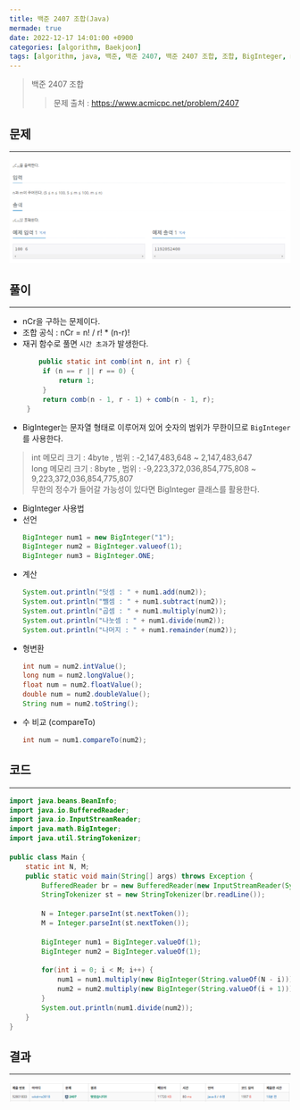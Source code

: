 ```yaml
---
title: 백준 2407 조합(Java)
mermade: true
date: 2022-12-17 14:01:00 +0900
categories: [algorithm, Baekjoon]
tags: [algorithm, java, 백준, 백준 2407, 백준 2407 조합, 조합, BigInteger, math] # TAG names should always be lowercase
---
```

>백준 2407 조합
>> 문제 출처 : <https://www.acmicpc.net/problem/2407>


## 문제
---
![백준](/assets/img/BOJ/2407.PNG)

## 풀이
---
- nCr을 구하는 문제이다.
- 조합 공식 : nCr = n! / r! * (n-r)!
- 재귀 함수로 풀면 ```시간 초과```가 발생한다.
   ```java
       public static int comb(int n, int r) {
        if (n == r || r == 0) {
            return 1;
        }
        return comb(n - 1, r - 1) + comb(n - 1, r);
    }
   ```
- BigInteger는 문자열 형태로 이루어져 있어 숫자의 범위가 무한이므로 ```BigInteger```를 사용한다.

>int 메모리 크기 : 4byte , 범위 : -2,147,483,648 ~ 2,147,483,647  
long 메모리 크기 : 8byte , 범위 : -9,223,372,036,854,775,808 ~ 9,223,372,036,854,775,807  
무한의 정수가 들어갈 가능성이 있다면 BigInteger 클래스를 활용한다.

- BigInteger 사용법
- 선언
    ```java
    BigInteger num1 = new BigInteger("1");
    BigInteger num2 = BigInteger.valueof(1);
    BigInteger num3 = BigInteger.ONE;
    ```
- 계산
    ```java
    System.out.println("덧셈 : " + num1.add(num2));
    System.out.println("뺄셈 : " + num1.subtract(num2));
    System.out.println("곱셈 : " + num1.multiply(num2));
    System.out.println("나눗셈 : " + num1.divide(num2));
    System.out.println("나머지 : " + num1.remainder(num2));
    ```
- 형변환
    ```java
    int num = num2.intValue(); 
    long num = num2.longValue(); 
    float num = num2.floatValue(); 
    double num = num2.doubleValue();
    String num = num2.toString();
- 수 비교 (compareTo)
    ```java
    int num = num1.compareTo(num2);
    ```
## 코드
---
```java
import java.beans.BeanInfo;
import java.io.BufferedReader;
import java.io.InputStreamReader;
import java.math.BigInteger;
import java.util.StringTokenizer;

public class Main {
    static int N, M;
    public static void main(String[] args) throws Exception {
        BufferedReader br = new BufferedReader(new InputStreamReader(System.in));
        StringTokenizer st = new StringTokenizer(br.readLine());

        N = Integer.parseInt(st.nextToken());
        M = Integer.parseInt(st.nextToken());

        BigInteger num1 = BigInteger.valueOf(1);
        BigInteger num2 = BigInteger.valueOf(1);

        for(int i = 0; i < M; i++) {
            num1 = num1.multiply(new BigInteger(String.valueOf(N - i)));
            num2 = num2.multiply(new BigInteger(String.valueOf(i + 1)));
        }
        System.out.println(num1.divide(num2));
    }
}

```

## 결과
---
![백준](/assets/img/BOJ/2407_result.PNG)